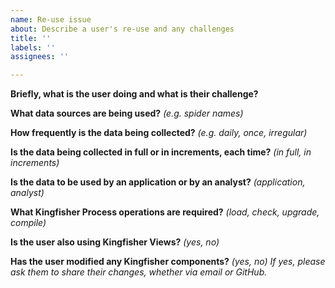 ```yaml
---
name: Re-use issue
about: Describe a user's re-use and any challenges
title: ''
labels: ''
assignees: ''

---
```


**Briefly, what is the user doing and what is their challenge?**

**What data sources are being used?** *(e.g. spider names)*

**How frequently is the data being collected?** *(e.g. daily, once, irregular)*

**Is the data being collected in full or in increments, each time?** *(in full, in increments)*

**Is the data to be used by an application or by an analyst?** *(application, analyst)*

**What Kingfisher Process operations are required?** *(load, check, upgrade, compile)*

**Is the user also using Kingfisher Views?** *(yes, no)*

**Has the user modified any Kingfisher components?** *(yes, no)* *If yes, please ask them to share their changes, whether via email or GitHub.*

